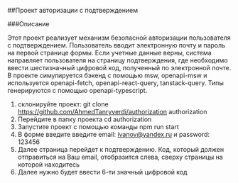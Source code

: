 ##Проект авторизации с подтверждением

###Описание

Этот проект реализует механизм безопасной авторизации пользователя с подтверждением. Пользователь вводит электронную почту и пароль на первой странице формы. Если учетные данные верны, система направляет пользователя на страницу подтверждения, где необходимо ввести шестизначный цифровой код, полученный по электронной почте. В проекте симулируется бэкенд с помощью msw, openapi-msw и используется openapi-fetch, openapi-react-query, tanstack-query. Типы генерируются с помощью openapi-typescript.

1. склонируйте проект: git clone https://github.com/AhmedTanryverdi/authorization authorization
2. Перейдите в папку проекта cd authorization
3. Запустите проект с помощью команды npm run start
4. В форме введите введите email: ivanov@yandex.ru и password: 123456
5. Далее страница перейдет к подтверждению. Код, который должен отправиться на Ваш email, отобразится слева, сверху страницы на которой находитесь
6. Далее нужно будет ввести 6-ти значный цифровой код